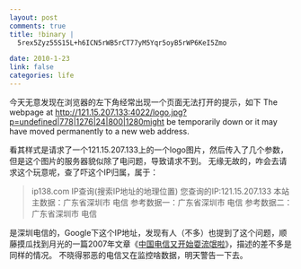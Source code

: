 ```yaml
--- 
layout: post
comments: true
title: !binary |
  5rex5Zyz55S15L+h6ICN5rWB5rCT77yM5Yqr5oyB5rWP6KeI5Zmo

date: 2010-1-23
link: false
categories: life
---
```

今天无意发现在浏览器的左下角经常出现一个页面无法打开的提示，如下
The webpage at http://121.15.207.133:4022/logo.jpg?p=undefined|778|1276|24|800|1280might be temporarily down or it may have moved permanently to a new web address.

看其样式是请求了一个121.15.207.133上的一个logo图片，然后传入了几个参数，但是这个图片的服务器貌似除了电问题，导致请求不到。
无缘无故的，咋会去请求这个玩意呢，查了吓这个IP归属，属于：
<blockquote>
ip138.com IP查询(搜索IP地址的地理位置)
您查询的IP:121.15.207.133
本站主数据：广东省深圳市 电信
参考数据一：广东省深圳市 电信
参考数据二：广东省深圳市 电信
</blockquote>

是深圳电信的，Google下这个IP地址，发现有人（不多）也提到了这个问题，顺藤摸瓜找到月光的一篇2007年文章《<a href="http://www.williamlong.info/archives/1116.html">中国电信又开始耍流氓啦</a>》，描述的差不多是同样的情况。
不晓得邪恶的电信又在监控啥数据，明天警告一下去。
